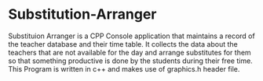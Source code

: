 # Substitution-Arranger
Substituion Arranger is a CPP Console application that maintains a record of the teacher database and their time table. It collects the data about the teachers that are not available for the day and arrange substitutes for them so that something productive is done by the students during their free time. This Program is written in c++ and makes use of graphics.h header file.
